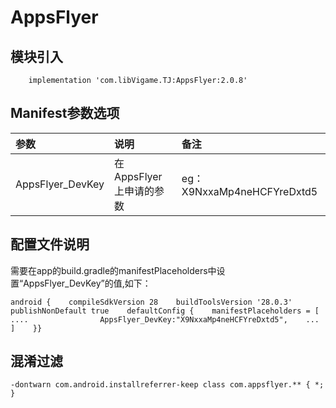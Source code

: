 # AppsFlyer

## 模块引入

```text
    implementation 'com.libVigame.TJ:AppsFlyer:2.0.8'
```

## Manifest参数选项

| 参数 | 说明 | 备注 |
| :--- | :--- | :--- |
| AppsFlyer\_DevKey | 在AppsFlyer上申请的参数 | eg：X9NxxaMp4neHCFYreDxtd5 |

## 配置文件说明

需要在app的build.gradle的manifestPlaceholders中设置“AppsFlyer\_DevKey”的值,如下：

```text
android {    compileSdkVersion 28    buildToolsVersion '28.0.3'    publishNonDefault true    defaultConfig {    manifestPlaceholders = [    ....                AppsFlyer_DevKey:"X9NxxaMp4neHCFYreDxtd5",    ...            ]    }}
```

## 混淆过滤

```text
-dontwarn com.android.installreferrer-keep class com.appsflyer.** { *; }
```


